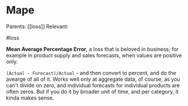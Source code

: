 # Mape

Parents: [[loss]]
Relevant:

#loss


**Mean Average Percentage Error**, a loss that is beloved in business; for example in product supply and sales forecasts, when values are positive only.

`(Actual - Forecast)/Actual` - and then convert to percent, and do the avearge of all of it. Works well only at aggregate data, of course, as you can't divide on zero, and individual forecasts for individual products are often zeros. But if you do it by broader unit of time, and per category, it kinda makes sense.